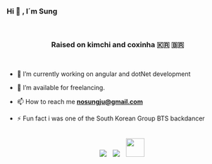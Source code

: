 ### Hi  👋 , I´m Sung
<br>

<h3 align="center">Raised on kimchi and coxinha 🇰🇷 🇧🇷</h3>
<br>

-  🌱 I’m currently working on angular and dotNet development
-  🤝 I’m available for freelancing.
-  📫 How to reach me **nosungju@gmail.com**

-  ⚡ Fun fact i was one of the South Korean Group BTS backdancer
  
<br>

 <div align="center"  class="icons-social" style="margin-left: 10px;">
        <a style="margin-left: 10px;"  target="_blank" href="https://www.linkedin.com/in/sung-ju-no-5887b6163/">
			<img src="https://img.icons8.com/doodle/40/000000/linkedin--v2.png"></a>
        <a style="margin-left: 10px;" target="_blank" href="https://www.instagram.com/nosungju/">
			<img src="https://img.icons8.com/doodle/40/000000/instagram-new--v2.png"></a>
	<a style="margin-left: 10px" target="_blank" href="https://nosungjuhere.web.app/">
			<img src="https://img.icons8.com/ios-glyphs/512/internet--v1.png" style="width: 42px"></a>
 </div>

<!--
**Sungjuno/Sungjuno** is a ✨ _special_ ✨ repository because its `README.md` (this file) appears on your GitHub profile.

Here are some ideas to get you started:

- 🔭 I’m currently working on ...
- 🌱 I’m currently learning ...
- 👯 I’m looking to collaborate on ...
- 🤔 I’m looking for help with ...
- 💬 Ask me about ...
- 📫 How to reach me: ...
- 😄 Pronouns: ...
- ⚡ Fun fact: ...
-->
